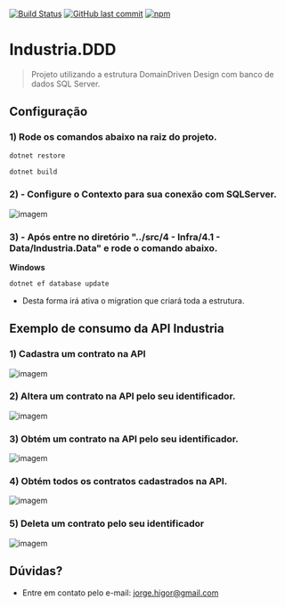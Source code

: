 [![Build Status](https://travis-ci.org/higorsystem/Industria.DDD.svg?branch=master)](https://travis-ci.org/higorsystem/Industria.DDD)
[![GitHub last commit](https://img.shields.io/github/last-commit/higorsystem/starwars-api.svg)](https://github.com/higorsystem/Industria.DDD/releases)
[![npm](https://img.shields.io/badge/licen%C3%A7a-MIT-green.svg)](https://github.com/higorsystem/Industria.DDD/blob/master/LICENSE.txt)

# Industria.DDD

> Projeto utilizando a estrutura DomainDriven Design com banco de dados SQL Server.

## Configuração
### 1) Rode os comandos abaixo na raiz do projeto.
```bash
dotnet restore
```
```bash
dotnet build
```

### 2) - Configure o Contexto para sua conexão com SQLServer.
![imagem](https://i.ibb.co/4WJ63dM/contexto.jpg)

### 3) - Após entre no diretório "../src/4 - Infra/4.1 - Data/Industria.Data" e rode o comando abaixo.

**Windows**
```bash
dotnet ef database update
```
- Desta forma irá ativa o migration que criará toda a estrutura.

## Exemplo de consumo da API Industria

### 1) Cadastra um contrato na API
![imagem](https://i.ibb.co/Nm0LNd3/cadastra.jpg)

### 2) Altera um contrato na API pelo seu identificador.
![imagem](https://i.ibb.co/qdGnpKX/Altera-Um-Contrato.jpg)

### 3) Obtém um contrato na API pelo seu identificador.
![imagem](https://i.ibb.co/KbzWmgJ/Obtem-Por-Id.jpg)

### 4) Obtém todos os contratos cadastrados na API.
![imagem](https://i.ibb.co/PxrKhr8/Obter-Todos.jpg)

### 5) Deleta um contrato pelo seu identificador
![imagem](https://i.ibb.co/pyvzzsN/delete.jpg)

## Dúvidas?

- Entre em contato pelo e-mail: jorge.higor@gmail.com

